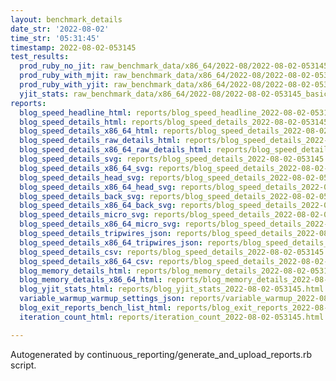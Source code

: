 ```yaml
---
layout: benchmark_details
date_str: '2022-08-02'
time_str: '05:31:45'
timestamp: 2022-08-02-053145
test_results:
  prod_ruby_no_jit: raw_benchmark_data/x86_64/2022-08/2022-08-02-053145_basic_benchmark_prod_ruby_no_jit.json
  prod_ruby_with_mjit: raw_benchmark_data/x86_64/2022-08/2022-08-02-053145_basic_benchmark_prod_ruby_with_mjit.json
  prod_ruby_with_yjit: raw_benchmark_data/x86_64/2022-08/2022-08-02-053145_basic_benchmark_prod_ruby_with_yjit.json
  yjit_stats: raw_benchmark_data/x86_64/2022-08/2022-08-02-053145_basic_benchmark_yjit_stats.json
reports:
  blog_speed_headline_html: reports/blog_speed_headline_2022-08-02-053145.html
  blog_speed_details_html: reports/blog_speed_details_2022-08-02-053145.html
  blog_speed_details_x86_64_html: reports/blog_speed_details_2022-08-02-053145.x86_64.html
  blog_speed_details_raw_details_html: reports/blog_speed_details_2022-08-02-053145.raw_details.html
  blog_speed_details_x86_64_raw_details_html: reports/blog_speed_details_2022-08-02-053145.x86_64.raw_details.html
  blog_speed_details_svg: reports/blog_speed_details_2022-08-02-053145.svg
  blog_speed_details_x86_64_svg: reports/blog_speed_details_2022-08-02-053145.x86_64.svg
  blog_speed_details_head_svg: reports/blog_speed_details_2022-08-02-053145.head.svg
  blog_speed_details_x86_64_head_svg: reports/blog_speed_details_2022-08-02-053145.x86_64.head.svg
  blog_speed_details_back_svg: reports/blog_speed_details_2022-08-02-053145.back.svg
  blog_speed_details_x86_64_back_svg: reports/blog_speed_details_2022-08-02-053145.x86_64.back.svg
  blog_speed_details_micro_svg: reports/blog_speed_details_2022-08-02-053145.micro.svg
  blog_speed_details_x86_64_micro_svg: reports/blog_speed_details_2022-08-02-053145.x86_64.micro.svg
  blog_speed_details_tripwires_json: reports/blog_speed_details_2022-08-02-053145.tripwires.json
  blog_speed_details_x86_64_tripwires_json: reports/blog_speed_details_2022-08-02-053145.x86_64.tripwires.json
  blog_speed_details_csv: reports/blog_speed_details_2022-08-02-053145.csv
  blog_speed_details_x86_64_csv: reports/blog_speed_details_2022-08-02-053145.x86_64.csv
  blog_memory_details_html: reports/blog_memory_details_2022-08-02-053145.html
  blog_memory_details_x86_64_html: reports/blog_memory_details_2022-08-02-053145.x86_64.html
  blog_yjit_stats_html: reports/blog_yjit_stats_2022-08-02-053145.html
  variable_warmup_warmup_settings_json: reports/variable_warmup_2022-08-02-053145.warmup_settings.json
  blog_exit_reports_bench_list_html: reports/blog_exit_reports_2022-08-02-053145.bench_list.html
  iteration_count_html: reports/iteration_count_2022-08-02-053145.html

---
```

Autogenerated by continuous_reporting/generate_and_upload_reports.rb script.
